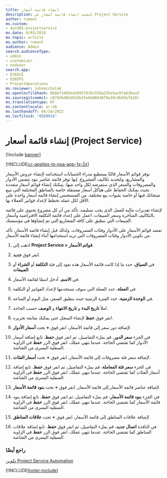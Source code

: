 ```yaml
---
title: إنشاء قائمة أسعار
description: كيفية إنشاء قائمة أسعار في Project Service
author: rumant
ms.custom:
- dyn365-projectservice
ms.date: 8/03/2018
ms.topic: article
ms.author: rumant
audience: Admin
search.audienceType:
- admin
- customizer
- enduser
search.app:
- D365CE
- D365PS
- ProjectOperations
ms.reviewer: johnmichalak
ms.openlocfilehash: 8bbb73405ed29957810c559a235e5ac07a63baa3
ms.sourcegitcommit: c0792bd65d92db25e0e8864879a19c4b93efb10c
ms.translationtype: HT
ms.contentlocale: ar-SA
ms.lasthandoff: 04/14/2022
ms.locfileid: "8589916"
---
```

# <a name="create-a-price-list-project-service"></a>إنشاء قائمة أسعار (Project Service)

[!include [banner](../includes/psa-now-project-operations.md)]

[!INCLUDE[cc-applies-to-psa-app-1x-2x](../includes/cc-applies-to-psa-app-1x-2x.md)]

توفر قوائم الأسعار قالبًا يستطيع مدراء الحسابات استخدامه لإنشاء عروض الأسعار والمشاريع، ولتحديد تكاليف المشروع. إنها توفر قائمة عناصر بنود تتضمن الأدوار والمصروفات والسعر الذي ستفرضه لكل واحد منها. يمكنك إنشاء قوائم أسعار متعددة بحيث يمكنك الحفاظ على هياكل أسعار مستقلة خاصة بالمناطق المختلفة التي تبيع منتجاتك فيها أو خاصة بقنوات بيع مختلفة. من المستحسن إنشاء قائمة أسعار واحدة على الأقل لكل عملة تخطط لإعداد فواتير العملاء بها.  
  
لإنشاء تقديرات مالية للعمل الذي يجب تسليمه، تأكد من أن كل مشروع يحتوي على قائمة بالتكاليف المتأخرة وسعر المبيعات. اعمل على إعداد قائمة التكلفة الافتراضية وأسعار المبيعات التي تنطبق على كافة المشاريع التي تم إنشاؤها في مؤسستك.  
  
تعتمد قوائم الأسعار على الأدوار وفئات المصروفات، ولذلك قبل إنشاء قائمة الأسعار، تأكد من تكوين الأدوار وفئات المصروفات التي تريد استخدامها أثناء إنشاء قائمة الأسعار.  
  
1.  اذهب إلى **Project Service > قوائم الأسعار**.  
  
2.  انقر فوق **جديد**.  
  
3.  في **السياق**، حدد ما إذا كانت قائمة الأسعار هذه تعود إلى فئة **التكلفة** أو **الشراء** أو **المبيعات**.  
  
4.  في **الاسم**، أدخل اسمًا لقائمة الأسعار.  
  
5.  في **العملة**، حدد العملة التي سوف تستخدمها لإعداد الفواتير أو التكلفة.  
  
6.  في **الوحدة الزمنية**، حدد الفترة الزمنية حيث ينطبق السعر، مثل اليوم أو الساعة.  
  
7.  املأ **تاريخ البدء** و **تاريخ الانتهاء** و **الوصف** حسب الحاجة.  
  
8.  انقر فوق **حفظ** لإنشاء السجل حتى يمكنك متابعة تحريره.  
  
9. لإضافة دور سعر إلى قائمة الأسعار، انقر فوق **+** تحت **أسعار الأدوار**.  
  
10. في الجزء **سعر الدور**، قم بملء التفاصيل، ثم انقر فوق **حفظ**. تابع إضافة أسعار الأدوار كما تقتضي الحاجة. عندما تنهي عملك، انقر فوق الزر **حفظ** في الزاوية السفلية اليسرى من الشاشة.  
  
11. لإضافة سعر فئة مصروفات إلى قائمة الأسعار، انقر فوق **+** تحت **أسعار الفئات**.  
  
12. في الجزء **سعر فئة المعاملة‬**، قم بملء التفاصيل، ثم انقر فوق **حفظ**. تابع إضافة أسعار الفئات كما تقتضي الحاجة. عندما تنهي عملك، انقر فوق الزر **حفظ** في الزاوية السفلية اليسرى من الشاشة.  
  
13. لإضافة عناصر قائمة الأسعار إلى قائمة الأسعار، انقر فوق **+** تحت **بنود قائمة الأسعار**.  
  
14. في الجزء **بنود قائمة الأسعار**، قم بملء التفاصيل، ثم انقر فوق **حفظ**. تابع إضافة بنود قائمة الأسعار كما تقتضي الحاجة. عندما تنهي عملك، انقر فوق الزر **حفظ** في الزاوية السفلية اليسرى من الشاشة.  
  
15. لإضافة علاقات المناطق إلى قائمة الأسعار، انقر فوق **+** تحت **علاقات المناطق**.  
  
16. في النافذة **اتصال جديد**، قم بملء التفاصيل، ثم انقر فوق **حفظ**. تابع إضافة علاقات المناطق كما تقتضي الحاجة. عندما تنهي عملك، انقر فوق الزر **حفظ** في الزاوية السفلية اليسرى من الشاشة.  
  
### <a name="see-also"></a>راجع أيضًا  
 [تكوين Project Service Automation](../psa/configure.md)


[!INCLUDE[footer-include](../includes/footer-banner.md)]
